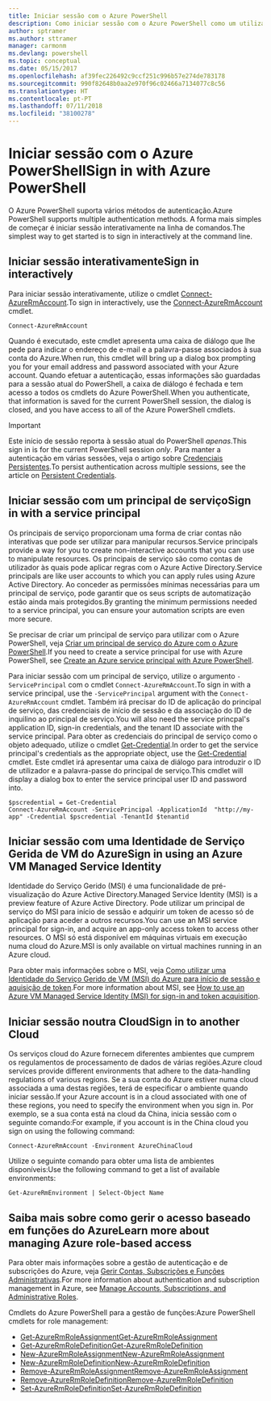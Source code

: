 ```yaml
---
title: Iniciar sessão com o Azure PowerShell
description: Como iniciar sessão com o Azure PowerShell como um utilizador, principal de serviço ou com o MSI.
author: sptramer
ms.author: sttramer
manager: carmonm
ms.devlang: powershell
ms.topic: conceptual
ms.date: 05/15/2017
ms.openlocfilehash: af39fec226492c9ccf251c996b57e274de783178
ms.sourcegitcommit: 990f82648b0aa2e970f96c02466a7134077c8c56
ms.translationtype: HT
ms.contentlocale: pt-PT
ms.lasthandoff: 07/11/2018
ms.locfileid: "38100278"
---
```

# <a name="sign-in-with-azure-powershell"></a><span data-ttu-id="ee2a0-103">Iniciar sessão com o Azure PowerShell</span><span class="sxs-lookup"><span data-stu-id="ee2a0-103">Sign in with Azure PowerShell</span></span>

<span data-ttu-id="ee2a0-104">O Azure PowerShell suporta vários métodos de autenticação.</span><span class="sxs-lookup"><span data-stu-id="ee2a0-104">Azure PowerShell supports multiple authentication methods.</span></span> <span data-ttu-id="ee2a0-105">A forma mais simples de começar é iniciar sessão interativamente na linha de comandos.</span><span class="sxs-lookup"><span data-stu-id="ee2a0-105">The simplest way to get started is to sign in interactively at the command line.</span></span>

## <a name="sign-in-interactively"></a><span data-ttu-id="ee2a0-106">Iniciar sessão interativamente</span><span class="sxs-lookup"><span data-stu-id="ee2a0-106">Sign in interactively</span></span>

<span data-ttu-id="ee2a0-107">Para iniciar sessão interativamente, utilize o cmdlet [Connect-AzureRmAccount](/powershell/module/azurerm.profile/connect-azurermaccount).</span><span class="sxs-lookup"><span data-stu-id="ee2a0-107">To sign in interactively, use the [Connect-AzureRmAccount](/powershell/module/azurerm.profile/connect-azurermaccount) cmdlet.</span></span>

```azurepowershell
Connect-AzureRmAccount
```

<span data-ttu-id="ee2a0-108">Quando é executado, este cmdlet apresenta uma caixa de diálogo que lhe pede para indicar o endereço de e-mail e a palavra-passe associados à sua conta do Azure.</span><span class="sxs-lookup"><span data-stu-id="ee2a0-108">When run, this cmdlet will bring up a dialog box prompting you for your email address and password associated with your Azure account.</span></span> <span data-ttu-id="ee2a0-109">Quando efetuar a autenticação, essas informações são guardadas para a sessão atual do PowerShell, a caixa de diálogo é fechada e tem acesso a todos os cmdlets do Azure PowerShell.</span><span class="sxs-lookup"><span data-stu-id="ee2a0-109">When you authenticate, that information is saved for the current PowerShell session, the dialog is closed, and you have access to all of the Azure PowerShell cmdlets.</span></span>

> [!IMPORTANT]
> <span data-ttu-id="ee2a0-110">Este início de sessão reporta à sessão atual do PowerShell _apenas_.</span><span class="sxs-lookup"><span data-stu-id="ee2a0-110">This sign in is for the current PowerShell session _only_.</span></span> <span data-ttu-id="ee2a0-111">Para manter a autenticação em várias sessões, veja o artigo sobre [Credenciais Persistentes](context-persistence.md).</span><span class="sxs-lookup"><span data-stu-id="ee2a0-111">To persist authentication across multiple sessions, see the article on [Persistent Credentials](context-persistence.md).</span></span>

## <a name="sign-in-with-a-service-principal"></a><span data-ttu-id="ee2a0-112">Iniciar sessão com um principal de serviço</span><span class="sxs-lookup"><span data-stu-id="ee2a0-112">Sign in with a service principal</span></span>

<span data-ttu-id="ee2a0-113">Os principais de serviço proporcionam uma forma de criar contas não interativas que pode ser utilizar para manipular recursos.</span><span class="sxs-lookup"><span data-stu-id="ee2a0-113">Service principals provide a way for you to create non-interactive accounts that you can use to manipulate resources.</span></span> <span data-ttu-id="ee2a0-114">Os principais de serviço são como contas de utilizador às quais pode aplicar regras com o Azure Active Directory.</span><span class="sxs-lookup"><span data-stu-id="ee2a0-114">Service principals are like user accounts to which you can apply rules using Azure Active Directory.</span></span> <span data-ttu-id="ee2a0-115">Ao conceder as permissões mínimas necessárias para um principal de serviço, pode garantir que os seus scripts de automatização estão ainda mais protegidos.</span><span class="sxs-lookup"><span data-stu-id="ee2a0-115">By granting the minimum permissions needed to a service principal, you can ensure your automation scripts are even more secure.</span></span>

<span data-ttu-id="ee2a0-116">Se precisar de criar um principal de serviço para utilizar com o Azure PowerShell, veja [Criar um principal de serviço do Azure com o Azure PowerShell](create-azure-service-principal-azureps.md).</span><span class="sxs-lookup"><span data-stu-id="ee2a0-116">If you need to create a service principal for use with Azure PowerShell, see [Create an Azure service principal with Azure PowerShell](create-azure-service-principal-azureps.md).</span></span>

<span data-ttu-id="ee2a0-117">Para iniciar sessão com um principal de serviço, utilize o argumento `-ServicePrincipal` com o cmdlet `Connect-AzureRmAccount`.</span><span class="sxs-lookup"><span data-stu-id="ee2a0-117">To sign in with a service principal, use the `-ServicePrincipal` argument with the `Connect-AzureRmAccount` cmdlet.</span></span> <span data-ttu-id="ee2a0-118">Também irá precisar do ID de aplicação do principal de serviço, das credenciais de início de sessão e da associação do ID de inquilino ao principal de serviço.</span><span class="sxs-lookup"><span data-stu-id="ee2a0-118">You will also need the service princpal's application ID, sign-in credentials, and the tenant ID associate with the service principal.</span></span> <span data-ttu-id="ee2a0-119">Para obter as credenciais do principal de serviço como o objeto adequado, utilize o cmdlet [Get-Credential](/powershell/module/microsoft.powershell.security/get-credential).</span><span class="sxs-lookup"><span data-stu-id="ee2a0-119">In order to get the service principal's credentials as the appropriate object, use the [Get-Credential](/powershell/module/microsoft.powershell.security/get-credential) cmdlet.</span></span> <span data-ttu-id="ee2a0-120">Este cmdlet irá apresentar uma caixa de diálogo para introduzir o ID de utilizador e a palavra-passe do principal de serviço.</span><span class="sxs-lookup"><span data-stu-id="ee2a0-120">This cmdlet will display a dialog box to enter the service principal user ID and password into.</span></span>

```azurepowershell-interactive
$pscredential = Get-Credential
Connect-AzureRmAccount -ServicePrincipal -ApplicationId  "http://my-app" -Credential $pscredential -TenantId $tenantid
```

## <a name="sign-in-using-an-azure-vm-managed-service-identity"></a><span data-ttu-id="ee2a0-121">Iniciar sessão com uma Identidade de Serviço Gerida de VM do Azure</span><span class="sxs-lookup"><span data-stu-id="ee2a0-121">Sign in using an Azure VM Managed Service Identity</span></span>

<span data-ttu-id="ee2a0-122">Identidade do Serviço Gerido (MSI) é uma funcionalidade de pré-visualização do Azure Active Directory.</span><span class="sxs-lookup"><span data-stu-id="ee2a0-122">Managed Service Identity (MSI) is a preview feature of Azure Active Directory.</span></span> <span data-ttu-id="ee2a0-123">Pode utilizar um principal de serviço do MSI para início de sessão e adquirir um token de acesso só de aplicação para aceder a outros recursos.</span><span class="sxs-lookup"><span data-stu-id="ee2a0-123">You can use an MSI service principal for sign-in, and acquire an app-only access token to access other resources.</span></span> <span data-ttu-id="ee2a0-124">O MSI só está disponível em máquinas virtuais em execução numa cloud do Azure.</span><span class="sxs-lookup"><span data-stu-id="ee2a0-124">MSI is only available on virtual machines running in an Azure cloud.</span></span>

<span data-ttu-id="ee2a0-125">Para obter mais informações sobre o MSI, veja [Como utilizar uma Identidade do Serviço Gerido de VM (MSI) do Azure para início de sessão e aquisição de token](/azure/active-directory/msi-how-to-get-access-token-using-msi).</span><span class="sxs-lookup"><span data-stu-id="ee2a0-125">For more information about MSI, see [How to use an Azure VM Managed Service Identity (MSI) for sign-in and token acquisition](/azure/active-directory/msi-how-to-get-access-token-using-msi).</span></span>

## <a name="sign-in-to-another-cloud"></a><span data-ttu-id="ee2a0-126">Iniciar sessão noutra Cloud</span><span class="sxs-lookup"><span data-stu-id="ee2a0-126">Sign in to another Cloud</span></span>

<span data-ttu-id="ee2a0-127">Os serviços cloud do Azure fornecem diferentes ambientes que cumprem os regulamentos de processamento de dados de várias regiões.</span><span class="sxs-lookup"><span data-stu-id="ee2a0-127">Azure cloud services provide different environments that adhere to the data-handling regulations of various regions.</span></span> <span data-ttu-id="ee2a0-128">Se a sua conta do Azure estiver numa cloud associada a uma destas regiões, terá de especificar o ambiente quando iniciar sessão.</span><span class="sxs-lookup"><span data-stu-id="ee2a0-128">If your Azure account is in a cloud associated with one of these regions, you need to specify the environment when you sign in.</span></span> <span data-ttu-id="ee2a0-129">Por exemplo, se a sua conta está na cloud da China, inicia sessão com o seguinte comando:</span><span class="sxs-lookup"><span data-stu-id="ee2a0-129">For example, if you account is in the China cloud you sign on using the following command:</span></span>

```azurepowershell-interactive
Connect-AzureRmAccount -Environment AzureChinaCloud
```

<span data-ttu-id="ee2a0-130">Utilize o seguinte comando para obter uma lista de ambientes disponíveis:</span><span class="sxs-lookup"><span data-stu-id="ee2a0-130">Use the following command to get a list of available environments:</span></span>

```azurepowershell-interactive
Get-AzureRmEnvironment | Select-Object Name
```

## <a name="learn-more-about-managing-azure-role-based-access"></a><span data-ttu-id="ee2a0-131">Saiba mais sobre como gerir o acesso baseado em funções do Azure</span><span class="sxs-lookup"><span data-stu-id="ee2a0-131">Learn more about managing Azure role-based access</span></span>

<span data-ttu-id="ee2a0-132">Para obter mais informações sobre a gestão de autenticação e de subscrições do Azure, veja [Gerir Contas, Subscrições e Funções Administrativas](/azure/active-directory/role-based-access-control-configure).</span><span class="sxs-lookup"><span data-stu-id="ee2a0-132">For more information about authentication and subscription management in Azure, see [Manage Accounts, Subscriptions, and Administrative Roles](/azure/active-directory/role-based-access-control-configure).</span></span>

<span data-ttu-id="ee2a0-133">Cmdlets do Azure PowerShell para a gestão de funções:</span><span class="sxs-lookup"><span data-stu-id="ee2a0-133">Azure PowerShell cmdlets for role management:</span></span>

* [<span data-ttu-id="ee2a0-134">Get-AzureRmRoleAssignment</span><span class="sxs-lookup"><span data-stu-id="ee2a0-134">Get-AzureRmRoleAssignment</span></span>](/powershell/module/AzureRM.Resources/Get-AzureRmRoleAssignment)
* [<span data-ttu-id="ee2a0-135">Get-AzureRmRoleDefinition</span><span class="sxs-lookup"><span data-stu-id="ee2a0-135">Get-AzureRmRoleDefinition</span></span>](/powershell/module/AzureRM.Resources/Get-AzureRmRoleDefinition)
* [<span data-ttu-id="ee2a0-136">New-AzureRmRoleAssignment</span><span class="sxs-lookup"><span data-stu-id="ee2a0-136">New-AzureRmRoleAssignment</span></span>](/powershell/module/AzureRM.Resources/New-AzureRmRoleAssignment)
* [<span data-ttu-id="ee2a0-137">New-AzureRmRoleDefinition</span><span class="sxs-lookup"><span data-stu-id="ee2a0-137">New-AzureRmRoleDefinition</span></span>](/powershell/module/AzureRM.Resources/New-AzureRmRoleDefinition)
* [<span data-ttu-id="ee2a0-138">Remove-AzureRmRoleAssignment</span><span class="sxs-lookup"><span data-stu-id="ee2a0-138">Remove-AzureRmRoleAssignment</span></span>](/powershell/module/AzureRM.Resources/Remove-AzureRmRoleAssignment)
* [<span data-ttu-id="ee2a0-139">Remove-AzureRmRoleDefinition</span><span class="sxs-lookup"><span data-stu-id="ee2a0-139">Remove-AzureRmRoleDefinition</span></span>](/powershell/module/AzureRM.Resources/Remove-AzureRmRoleDefinition)
* [<span data-ttu-id="ee2a0-140">Set-AzureRmRoleDefinition</span><span class="sxs-lookup"><span data-stu-id="ee2a0-140">Set-AzureRmRoleDefinition</span></span>](/powershell/moduel/AzureRM.Resources/Set-AzureRmRoleDefinition)
